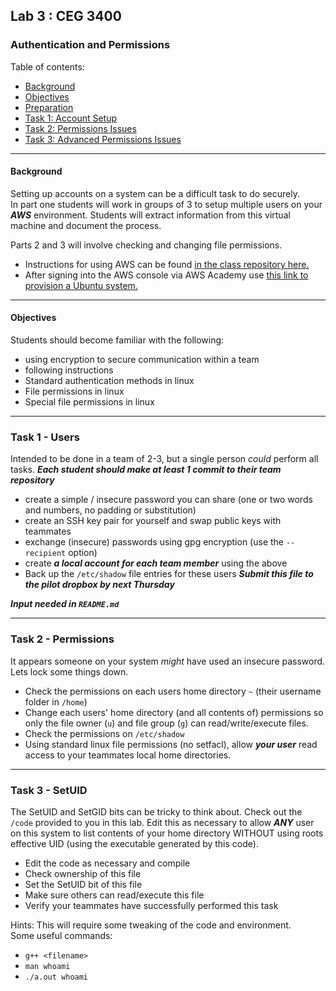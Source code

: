 ## Lab 3 : CEG 3400

### Authentication and Permissions

Table of contents:
* [Background](LAB3-INSTRUCTIONS.md#background)
* [Objectives](LAB3-INSTRUCTIONS.md#objectives)
* [Preparation](LAB3-INSTRUCTIONS.md#preparation)
* [Task 1: Account Setup](LAB3-INSTRUCTIONS.md#task-1---users)
* [Task 2: Permissions Issues](LAB3-INSTRUCTIONS.md#task-2---permissions-issues)
* [Task 3: Advanced Permissions Issues](LAB3-INSTRUCTIONS.md#task-3---setuid)

---

#### Background

Setting up accounts on a system can be a difficult task to do securely.  
In part one students will work in groups of 3 to setup multiple users on your 
***AWS*** environment.  Students will extract information from this virtual machine 
and document the process.

Parts 2 and 3 will involve checking and changing file permissions.

* Instructions for using AWS can be found [in the class repository here.](https://github.com/mkijowski/ceg3400-fall/blob/master/AWS_GUIDE.md)
* After signing into the AWS console via AWS Academy use [this link to provision a Ubuntu system.](https://console.aws.amazon.com/cloudformation/home?region=us-east-1#/stacks/new?stackName=ceg3400Lab&templateURL=https:%2F%2Fwsu-cecs-cf-templates.s3.us-east-2.amazonaws.com%2Fcourse-templates%2Fceg3400-mek.yml)

---

#### Objectives

Students should become familiar with the following:

* using encryption to secure communication within a team
* following instructions
* Standard authentication methods in linux
* File permissions in linux
* Special file permissions in linux

---

### Task 1 - Users

Intended to be done in a team of 2-3, but a single person *could* perform
all tasks.  ***Each student should make at least 1 commit to their team repository***

* create a simple / insecure password you can share 
  (one or two words and numbers, no padding or substitution)
* create an SSH key pair for yourself and swap public keys with teammates
* exchange (insecure) passwords using gpg encryption (use the `--recipient` option)
* create ***a local account for each team member*** using the above
* Back up the `/etc/shadow` file entries for these users ***Submit this file to the pilot dropbox by next Thursday***

***Input needed in `README.md`***

---

### Task 2 - Permissions

It appears someone on your system *might* have used an insecure password.
Lets lock some things down.

* Check the permissions on each users home directory `~` (their username folder in `/home`)
* Change each users' home directory (and all contents of) permissions so only the file owner (`u`) and file group (`g`) can read/write/execute files.
* Check the permissions on `/etc/shadow`
* Using standard linux file permissions (no setfacl), allow ***your user***  read access to your teammates local home directories.

---

### Task 3 - SetUID

The SetUID and SetGID bits can be tricky to think about.  Check out the 
`/code` provided to you in this lab.  Edit this as necessary to allow
***ANY*** user on this system to list contents of your home directory WITHOUT using roots effective UID 
(using the executable generated by this code).

* Edit the code as necessary and compile
* Check ownership of this file
* Set the SetUID bit of this file
* Make sure others can read/execute this file
* Verify your teammates have successfully performed this task

Hints: This will require some tweaking of the code and environment.  
Some useful commands: 
* `g++ <filename>`
* `man whoami`
* `./a.out whoami`


